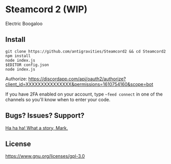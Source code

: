 # Steamcord 2 (**WIP**)
Electric Boogaloo

## Install
```
git clone https://github.com/antigravities/Steamcord2 && cd Steamcord2
npm install
node index.js
$EDITOR config.json
node index.js
```

Authorize: https://discordapp.com/api/oauth2/authorize?client_id=XXXXXXXXXXXXXXX&permissions=1610754160&scope=bot

If you have 2FA enabled on your account, type `~feed connect` in one of the channels so you'll know when to enter your code.

## Bugs? Issues? Support?
[Ha ha ha! What a story, Mark.](https://youtu.be/6Ncw-5E_2q8)

## License
https://www.gnu.org/licenses/gpl-3.0